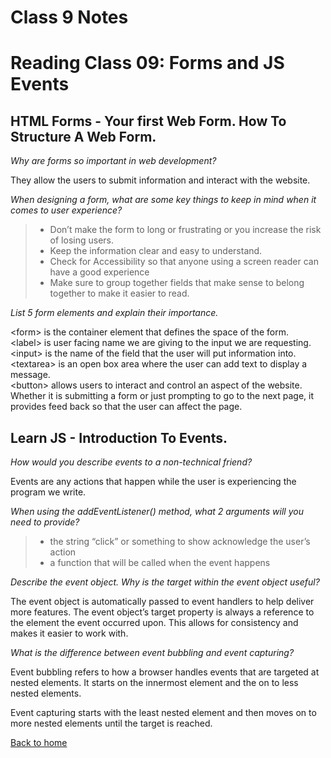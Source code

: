 # Class 9 Notes

# Reading Class 09: Forms and JS Events

## HTML Forms - Your first Web Form. How To Structure A Web Form.

*Why are forms so important in web development?*

They allow the users to submit information and interact with the website.

*When designing a form, what are some key things to keep in mind when it comes to user experience?*

>+ Don’t make the form to long or frustrating or you increase the risk of losing users. 
>+ Keep the information clear and easy to understand.
>+ Check for Accessibility so that anyone using a screen reader can have a good experience
>+ Make sure to group together fields that make sense to belong together to make it easier to read.

*List 5 form elements and explain their importance.*

\<form> is the container element that defines the space of the form. <br>
\<label> is user facing name we are giving to the input we are requesting. <br>
\<input> is the name of the field that the user will put information into. <br>
\<textarea> is an open box area where the user can add text to display a message. <br>
\<button> allows users to interact and control an aspect of the website.  Whether it is submitting a form or just prompting to go to the next page, it provides feed back so that the user can affect the page.<br>

## Learn JS - Introduction To Events.

*How would you describe events to a non-technical friend?*

Events are any actions that happen while the user is experiencing the program we write.

*When using the addEventListener() method, what 2 arguments will you need to provide?*

>+ the string “click” or something to show acknowledge the user’s action
>+ a function that will be called when the event happens

*Describe the event object. Why is the target within the event object useful?*

The event object is automatically passed to event handlers to help deliver more features.  The event object’s target property is always a reference to the element the event occurred upon.  This allows for consistency and makes it easier to work with.

*What is the difference between event bubbling and event capturing?*

Event bubbling refers to how a browser handles events that are targeted at nested elements.  It starts on the innermost element and the on to less nested elements.

Event capturing starts with the least nested element and then moves on to more nested elements until the target is reached.


[Back to home](../README.md)
